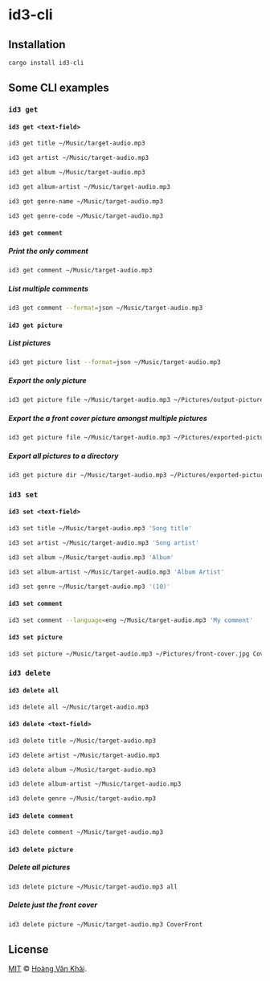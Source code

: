 # id3-cli

## Installation

```sh
cargo install id3-cli
```

## Some CLI examples

### `id3 get`

#### `id3 get <text-field>`

```sh
id3 get title ~/Music/target-audio.mp3
```

```sh
id3 get artist ~/Music/target-audio.mp3
```

```sh
id3 get album ~/Music/target-audio.mp3
```

```sh
id3 get album-artist ~/Music/target-audio.mp3
```

```sh
id3 get genre-name ~/Music/target-audio.mp3
```

```sh
id3 get genre-code ~/Music/target-audio.mp3
```

#### `id3 get comment`

##### Print the only comment

```sh
id3 get comment ~/Music/target-audio.mp3
```

##### List multiple comments

```sh
id3 get comment --format=json ~/Music/target-audio.mp3
```

#### `id3 get picture`

##### List pictures

```sh
id3 get picture list --format=json ~/Music/target-audio.mp3
```

##### Export the only picture

```sh
id3 get picture file ~/Music/target-audio.mp3 ~/Pictures/output-picture.jpg
```

##### Export the a front cover picture amongst multiple pictures

```sh
id3 get picture file ~/Music/target-audio.mp3 ~/Pictures/exported-picture.jpg CoverFront
```

##### Export all pictures to a directory

```sh
id3 get picture dir ~/Music/target-audio.mp3 ~/Pictures/exported-pictures/
```

### `id3 set`

#### `id3 set <text-field>`

```sh
id3 set title ~/Music/target-audio.mp3 'Song title'
```

```sh
id3 set artist ~/Music/target-audio.mp3 'Song artist'
```

```sh
id3 set album ~/Music/target-audio.mp3 'Album'
```

```sh
id3 set album-artist ~/Music/target-audio.mp3 'Album Artist'
```

```sh
id3 set genre ~/Music/target-audio.mp3 '(10)'
```

#### `id3 set comment`

```sh
id3 set comment --language=eng ~/Music/target-audio.mp3 'My comment'
```

#### `id3 set picture`

```sh
id3 set picture ~/Music/target-audio.mp3 ~/Pictures/front-cover.jpg CoverFront
```

### `id3 delete`

#### `id3 delete all`

```sh
id3 delete all ~/Music/target-audio.mp3
```

#### `id3 delete <text-field>`

```sh
id3 delete title ~/Music/target-audio.mp3
```

```sh
id3 delete artist ~/Music/target-audio.mp3
```

```sh
id3 delete album ~/Music/target-audio.mp3
```

```sh
id3 delete album-artist ~/Music/target-audio.mp3
```

```sh
id3 delete genre ~/Music/target-audio.mp3
```

#### `id3 delete comment`

```sh
id3 delete comment ~/Music/target-audio.mp3
```

#### `id3 delete picture`

##### Delete all pictures

```sh
id3 delete picture ~/Music/target-audio.mp3 all
```

##### Delete just the front cover

```sh
id3 delete picture ~/Music/target-audio.mp3 CoverFront
```

## License

[MIT](https://github.com/KSXGitHub/id3-cli/blob/master/LICENSE.md) © [Hoàng Văn Khải](https://ksxgithub.github.io/).
